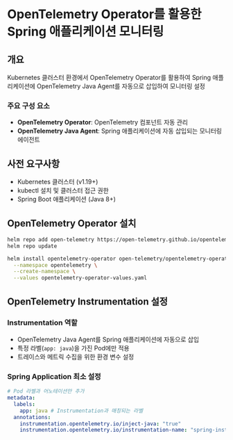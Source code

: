 # OpenTelemetry Operator를 활용한 Spring 애플리케이션 모니터링

## 개요

Kubernetes 클러스터 환경에서 OpenTelemetry Operator를 활용하여 Spring 애플리케이션에 OpenTelemetry Java Agent를 자동으로 삽입하여 모니터링 설정

### 주요 구성 요소

- **OpenTelemetry Operator**: OpenTelemetry 컴포넌트 자동 관리
- **OpenTelemetry Java Agent**: Spring 애플리케이션에 자동 삽입되는 모니터링 에이전트

## 사전 요구사항

- Kubernetes 클러스터 (v1.19+)
- kubectl 설치 및 클러스터 접근 권한
- Spring Boot 애플리케이션 (Java 8+)

## OpenTelemetry Operator 설치

```bash
helm repo add open-telemetry https://open-telemetry.github.io/opentelemetry-helm-charts
helm repo update

helm install opentelemetry-operator open-telemetry/opentelemetry-operator \
  --namespace opentelemetry \
  --create-namespace \
  --values opentelemetry-operator-values.yaml
```

## OpenTelemetry Instrumentation 설정

### Instrumentation 역할

- OpenTelemetry Java Agent를 Spring 애플리케이션에 자동으로 삽입
- 특정 라벨(`app: java`)을 가진 Pod에만 적용
- 트레이스와 메트릭 수집을 위한 환경 변수 설정

### Spring Application 최소 설정

```yaml
# Pod 라벨과 어노테이션만 추가
metadata:
  labels:
    app: java # Instrumentation과 매칭되는 라벨
  annotations:
    instrumentation.opentelemetry.io/inject-java: "true"
    instrumentation.opentelemetry.io/instrumentation-name: "spring-instrumentation"
```
